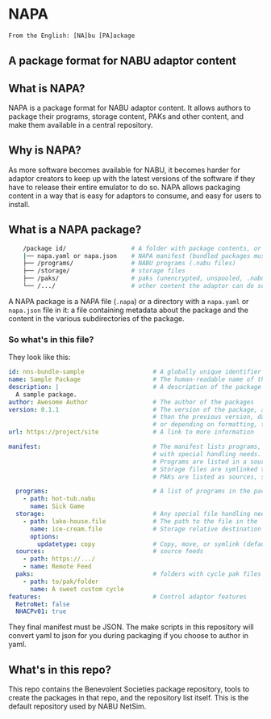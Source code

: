# NAPA

```txt
From the English: [NA]bu [PA]ackage
```

## A package format for NABU adaptor content

## What is NAPA?

NAPA is a package format for NABU adaptor content. It allows authors to package their programs, storage content, PAKs and other content, and make them available in a central repository.

## Why is NAPA?

As more software becomes available for NABU, it becomes harder for adaptor creators to keep up with the latest versions of the software if they have to release their entire emulator to do so. NAPA allows packaging content in a way that is easy for adaptors to consume, and easy for users to install.

## What is a NAPA package?

```bash
    /package id/                  # A folder with package contents, or bundled into a .napa file
    |── napa.yaml or napa.json    # NAPA manifest (bundled packages must contain json)
    ├── /programs/                # NABU programs (.nabu files)
    ├── /storage/                 # storage files   
    ├── /paks/                    # paks (unencrypted, unspooled, .nabu files)
    └── /.../                     # other content the adaptor can do something with
```

A NAPA package is a NAPA file (`.napa`) or a directory with a `napa.yaml` or `napa.json` file in it: a file containing metadata about the package and the content in the various subdirectories of the package.

### So what's in this file?

They look like this:

```yaml
id: nns-bundle-sample                   # A globally unique identifier for the package 
name: Sample Package                    # The human-readable name of the package
description: |                          # A description of the package
  A sample package.
author: Awesome Author                  # The author of the packages
version: 0.1.1                          # The version of the package, a string `sort order` higher 
                                        # than the previous version, dates generally work as part of
                                        # or depending on formatting, the entire version.
url: https://project/site               # A link to more information

manifest:                               # The manifest lists programs, paks, sources, and storage files
                                        # with special handling needs.
                                        # Programs are listed in a source named after the package
                                        # Storage files are symlinked to a storage folder
                                        # PAKs are listed as sources, seperate from the package they came from.

  programs:                             # A list of programs in the package
    - path: hot-tub.nabu
      name: Sick Game
  storage:                              # Any special file handling needed
    - path: lake-house.file             # The path to the file in the `storage` folder
      name: ice-cream.file              # Storage relative destination path (if required)
      options:                           
        updatetype: copy                # Copy, move, or symlink (default: symlink)
  sources:                              # source feeds
    - path: https://.../
    - name: Remote Feed
  paks:                                 # folders with cycle pak files
    - path: to/pak/folder
      name: A sweet custom cycle 
features:                               # Control adaptor features
  RetroNet: false                       
  NHACPv01: true
```

They final manifest must be JSON. The make scripts in this repository will convert yaml to json for you during packaging if you choose to author in yaml.

## What's in this repo?

This repo contains the Benevolent Societies package repository, tools to create the packages in that repo, and the repository list itself. This is the default repository used by NABU NetSim.
